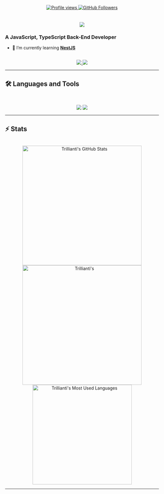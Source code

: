 <p align="center">
  <a href="https://github.com/Trillianti">
    <img src="https://komarev.com/ghpvc/?username=Trillianti&color=blue" alt="Profile views">
  </a>
  <a href="https://github.com/Trillianti?tab=repositories">
    <img src="https://img.shields.io/github/followers/Trillianti?label=Followers&style=social" alt="GitHub Followers">
  </a>
</p>

<h1 align="center">
    <img src="https://readme-typing-svg.herokuapp.com/?font=Inter&size=48&center=true&vCenter=true&width=500&height=70&color=4493F8&duration=4000&lines=Hi+There!+👋;+I'm+Dmytro+Shatokhin!;" />
</h1>

### A JavaScript, TypeScript Back-End Developer

- 🌱 I’m currently learning **[NestJS](https://nestjs.com/)**

<br>

<div align="center">
  <a href="dimshat1@gmail.com">
    <img src="https://skillicons.dev/icons?i=gmail" />
  </a>
  <a href="https://www.linkedin.com/in/dmytro-shatokhin-735b9a347/">
    <img src="https://skillicons.dev/icons?i=linkedin" />
  </a>
<!--   <a href="https://medium.com/@chijiokeokorji" target="_blank"> -->
<!--     <img src="https://img.shields.io/badge/Medium-000000?style=for-the-badge&logo=medium&logoColor=white" target="_blank" /> -->
<!--   </a> -->
<!--   <a href="https://codepen.io/chijiokeokorji" target="_blank"> -->
<!--     <img src="https://img.shields.io/badge/CodePen-1e1f26?style=for-the-badge&logo=codepen&logoColor=white" target="_blank" /> -->
<!--   </a> -->
</div>

<hr>

## 🛠️ Languages and Tools

<br>

<p align="center">
  <img src="https://skillicons.dev/icons?i=html,css,sass,tailwind,js,ts,react,vite" />
  <img src="https://skillicons.dev/icons?i=mysql,postgres,prisma,nodejs,git,postman,nestjs,express,python,fastapi,flask,linux,nginx" />
</p>

<hr>

## ⚡️ Stats

<br>

<div align=center>
  <img width=390 src="https://github-readme-stats.vercel.app/api?username=Trillianti&theme=transparent&count_private=true&show_icons=true&rank_icon=github&locale=en" alt="Trillianti's GitHub Stats" />
  <img width=390 src="https://github-readme-streak-stats.herokuapp.com/?user=Trillianti&theme=transparent&count_private=true&border_radius=10&locale=en" alt="Trillianti's" />
  <img width=325 src="https://github-readme-stats.vercel.app/api/top-langs?username=Trillianti&theme=transparent&layout=donut&hide=css&langs_count=8&border_radius=10&show_icons=true&locale=en" alt="Trillianti's Most Used Languages" />
</div>

<hr>
